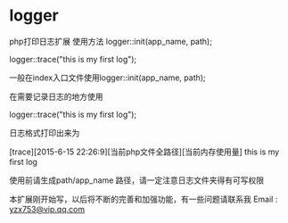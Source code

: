 # logger
php打印日志扩展
使用方法
logger::init(app_name, path);

logger::trace("this is my first log");

一般在index入口文件使用logger::init(app_name, path);


在需要记录日志的地方使用

logger::trace("this is my first log");

日志格式打印出来为

[trace][2015-6-15 22:26:9][当前php文件全路径][当前内存使用量] this is my first log


使用前请生成path/app_name 路径，请一定注意日志文件夹得有可写权限

本扩展刚开始写，以后将不断的完善和加强功能，有一些问题请联系我 Email : yzx753@vip.qq.com
